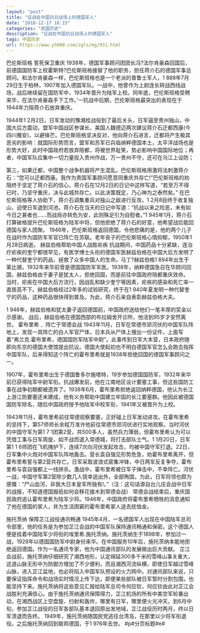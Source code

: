 ```yaml
---
layout: "post"
title: "征战在中国抗日战场上的德国军人"
date: "2018-12-17 16:15"
categories: "民国历史"
description: "征战在中国抗日战场上的德国军人"
tags: 中国历史
url: https://www.y5000.com/zgls/mg/931.html
---
```






巴伦斯班格 誓死保卫重庆
1938年，德国军事顾问团团长冯?法尔肯豪森回国后，前德国国防军上校霍斯特?巴伦斯班格接替了他的职务，担任蒋介石的德国军事总顾问。和法尔肯豪森一样，巴伦斯班格也是一个老派的普鲁士军人，1
888年7月29日生于柏林，1907年加入德国军队。一战中，他曾作为上尉连长转战西线战场，战后继续留在国防军中，1934年晋升为陆军上校。同年底，巴伦斯班格受聘来华，在法尔肯豪森手下工作。’一抗战中后期，巴伦斯班格最突出的表现在于1944年力阻蒋介石放弃重庆。  
  
1944年1
2月2日，日军发动的豫湘桂战役到了最后关头，日军逼至贵州独山，中国大后方震动，盟军中国战区参谋长、美国人魏德迈两次建议蒋介石迂都西康(今四川雅安)，以避锋芒。巴伦斯班格坚决反对，他向蒋介石进言，迁都将产生极其恶劣的影响：就国际形势而言，盟军和苏军已兵临纳粹德国本土，太平洋战场也是形势大好，此时中国政府若放弃陪都，将被世界耻笑，势必影响中国国际地位；再者，中国军队应集中一切力量投入贵州作战，万一贵州不守，还可在乌江上设防；  
  
第三，如果迁都，中国整个战争机器将产生混乱。巴伦斯班格用激将法刺激蒋介石：“您可以迂都西康。我作为贵国军事顾问愿意同重庆共存亡!”巴伦斯班格的劝阻终于坚定了蒋介石的信心，蒋介石在12月2日的日记中这样写道，“若至万不得已时，乃坚守重庆，决与此城共存亡。以此决策既定，乃心神为之泰然矣。”
在巴伦斯班格等人协助下，蒋介石调集重兵对独山之敌进行反攻，1
2月8目终于收复独山，迫使日军退到河池。蒋介石在当天的日记中写道：“抗战以来之险恶，未有如今日之甚者也……而战局亦转危为安，此则殊足引为自慰者。”1
945年1月，蒋介石打算破格提升巴伦斯班格为陆军中将，但他拒绝了蒋介石的好意，他希望战后能回德国与家人团聚。
1946年，巴伦斯班格返回德国，令他悲痛的是，他的两个儿子在战时作为国防军军官已阵亡在苏联。老年丧子的巴伦斯班格心情抑郁，1950年1月28日病逝。
赫兹伯格帮助中国人战胜疟疾
抗战期间，中国药品十分紧缺，连治疗疟疾的奎宁都很罕见，有医学博士头衔的德国军医赫兹伯格在中国大后方发明了一种代替奎宁的药品，拯救了众多中国人的生命。马丁?赫兹伯格1
894年出生于莱比锡，1932年来华前曾是德国国防军军医。1938年，纳粹德国急召在华顾问回国，赫兹伯格由于妻子是犹太人，拒绝回国，而是前往中国政府陪都重庆效命。
当时，疟疾在中国大后方流行，因战乱和缺少奎宁等因素，疟疾的感染和死亡率一直居高不下。赫兹伯格经过2年多的试验研究，终于在1
940年夏发明一种代替奎宁的药品，这种药品很快得到普及。为此，蒋介石亲自表彰赫兹伯格大夫。  
  
1 946年，赫兹伯格和犹太妻子返回德国前，中国政府送给他们一笔丰厚的奖金以示感谢。 战后，赫兹伯格在德国西部的布拉姆舍开诊所，他活到95岁才安然离世。
霍布里希 ．阵亡于常德会战
1943年11月，日军在常德市郊河伏的中国军队阵地上，发现一具阵亡的白人军官尸体，日本兵从尸体上搜出一份证件，上面写着“弗兰克.霍布里希，德国国防军陆军中尉”。此事传到日军大本营，日本政府随即向东京的德国大使馆提出抗议。德国大使起初也不明白德国军官怎么会跑去指挥中国军队，后来得知这个阵亡的霍布里希就是1938年拒绝回国的德国军事顾问之一。  
  
1907年，霍布里希出生于德国鲁多尔施塔特，19岁参加德国国防军，1932年来华前已获得陆军中尉军衔。抗战爆发前，他在江南地区设计要塞工事，但这些国防工事在战争初期都被遗弃了。1938年6月，霍布里希拒绝返回纳粹德国，他认为长江上游江防要塞还未建成，他有义务帮助中国建立牢固的长江要塞群。他因此被德国国防军除名，随后中国政府授予他陆军中校军衔，1941年又被晋升为上校。  
  
1943年11月，霍布里希前往常德视察要塞，正好碰上日军发动进攻。在霍布里希的坚持下，第57师师长余程万准许他前往常德市郊河伏进行实地观察。当时河伏的中国守军为第1
7 1团第2营，共500多人，虽然兵力薄弱，但霍布里希认为可以凭借工事与日军周旋，如不战而退入常德城，将打击部队士气。1 1月20日，日军第1 1
6师团在飞机掩护下，连续7次向河伏发起攻击，均被中国守军打退。22日，日军集中火炮对中国军队阵地轰击。营长袁自强见形势危急，劝霍布里希离开，但霍布里希誓与第2营共存亡。日军采取波浪式密集冲锋，中日两军反复争夺，霍布里希与袁自强都上一线拼杀。激战中，霍布里希被日军子弹击中，不幸阵亡。河伏一战，中国守军第2营除少数几人侥幸逃出外，全部殉国，为此，日军将领也颇为感慨：“尸山血河，非我大日本皇军所独有!。”（注：这句话源自台儿庄会战中日军的战报，不知道德国报纸如何会移花接木到常德会战）
常德会战结束后，重庆国民政府追认霍布里希为陆军少将。1946年，中国政府将霍布里希牺牲的消息通知了他在德国的家人，并为生活困窘的霍布里希家人送去抚恤金。  
  
施托茨纳 保障芷江战役通讯畅通
1945年4月，一名德国军人出现在中国陆军总司令部里，他的任务是为参加芷江会战的中国军队保持通讯畅通和保密。这个德国人便是挂着中国陆军少将衔的埃里希.施托茨纳。施托茨纳生于1898年，参加过一战，1928年以德国国防军中尉身份来华。在中国服务10年后，施托茨纳本能地拒绝返回德国。作为一名通讯专家，他为中国通讯部队的发展做出巨大贡献。
芷江会战前，施托茨纳仔细研究了湘西地形，认定绵延300多千米的雪峰山事关重大，这道山脉无形中为防御方增加了不少便利，而且湘西河流纵横，即使日军越过雪峰山脉，进入芷江盆地，也必将陷入中国军队预设的火力网中。对通讯部队来说，只要保证指挥命令和战场实时情况上传下达，即便某些部队被日军暂时分割包围，也能坚持下来。施托茨纳将这些意见汇报给陆军总司令何应钦，何应钦由此对芷江会战胜利充满信心。由于施托茨纳通讯保障得力，芷江机场的所有中美空军轮番出动，在湘西战区上空盘旋、扫射和轰炸，哪里有日军，哪里便火光冲天。到6月中旬，参加芷江战役的日军各部队基本退回原出发地域，芷江战役历时两月，终以日军溃退而告终。
1949年，施托茨纳随国民党逃往台湾岛，在那里以少将军衔退役。之后施托茨纳回到联邦德国，于1 976年去世。 #p#分页标题#e#
